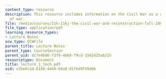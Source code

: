 ```yaml
---
content_type: resource
description: This resource includes information on the Civil War as a different sort
  of war.
file: /media/courses/21h-116j-the-civil-war-and-reconstruction-fall-2005/c2be6c146158de696da9d1f6d9f49d0b_lecture_1_tech.pdf
file_type: application/pdf
learning_resource_types:
- Lecture Notes
ocw_type: OCWFile
parent_title: Lecture Notes
parent_type: CourseSection
parent_uid: dc7e4b06-73f9-4669-f9cd-1562d25ab215
resourcetype: Document
title: lecture_1_tech.pdf
uid: c2be6c14-6158-de69-6da9-d1f6d9f49d0b
---
```

